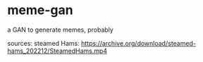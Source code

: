 # meme-gan
a GAN to generate memes, probably


sources:
steamed Hams: https://archive.org/download/steamed-hams_202212/SteamedHams.mp4